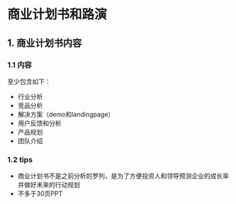 # 商业计划书和路演

## 1. 商业计划书内容

### 1.1 内容

至少包含如下：

- 行业分析
- 竞品分析
- 解决方案（demo和landingpage）
- 用户反馈和分析
- 产品规划
- 团队介绍



### 1.2 tips

- 商业计划书不是之前分析的罗列，是为了方便投资人和领导预测企业的成长率并做好未来的行动规划
- 不多于30页PPT

